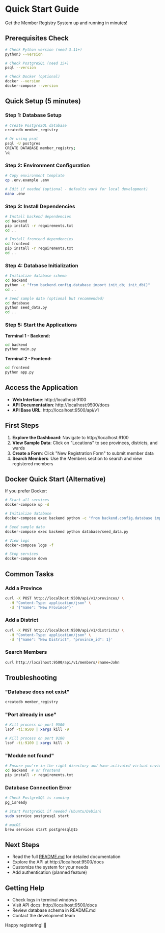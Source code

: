 # Quick Start Guide

Get the Member Registry System up and running in minutes!

## Prerequisites Check

```bash
# Check Python version (need 3.11+)
python3 --version

# Check PostgreSQL (need 15+)
psql --version

# Check Docker (optional)
docker --version
docker-compose --version
```

## Quick Setup (5 minutes)

### Step 1: Database Setup
```bash
# Create PostgreSQL database
createdb member_registry

# Or using psql
psql -U postgres
CREATE DATABASE member_registry;
\q
```

### Step 2: Environment Configuration
```bash
# Copy environment template
cp .env.example .env

# Edit if needed (optional - defaults work for local development)
nano .env
```

### Step 3: Install Dependencies
```bash
# Install backend dependencies
cd backend
pip install -r requirements.txt
cd ..

# Install frontend dependencies
cd frontend
pip install -r requirements.txt
cd ..
```

### Step 4: Database Initialization
```bash
# Initialize database schema
cd backend
python -c "from backend.config.database import init_db; init_db()"
cd ..

# Seed sample data (optional but recommended)
cd database
python seed_data.py
cd ..
```

### Step 5: Start the Applications

**Terminal 1 - Backend:**
```bash
cd backend
python main.py
```

**Terminal 2 - Frontend:**
```bash
cd frontend
python app.py
```

## Access the Application

- **Web Interface**: http://localhost:9100
- **API Documentation**: http://localhost:9500/docs
- **API Base URL**: http://localhost:9500/api/v1

## First Steps

1. **Explore the Dashboard**: Navigate to http://localhost:9100
2. **View Sample Data**: Click on "Locations" to see provinces, districts, and wards
3. **Create a Form**: Click "New Registration Form" to submit member data
4. **Search Members**: Use the Members section to search and view registered members

## Docker Quick Start (Alternative)

If you prefer Docker:

```bash
# Start all services
docker-compose up -d

# Initialize database
docker-compose exec backend python -c "from backend.config.database import init_db; init_db()"

# Seed sample data
docker-compose exec backend python database/seed_data.py

# View logs
docker-compose logs -f

# Stop services
docker-compose down
```

## Common Tasks

### Add a Province
```bash
curl -X POST http://localhost:9500/api/v1/provinces/ \
  -H "Content-Type: application/json" \
  -d '{"name": "New Province"}'
```

### Add a District
```bash
curl -X POST http://localhost:9500/api/v1/districts/ \
  -H "Content-Type: application/json" \
  -d '{"name": "New District", "province_id": 1}'
```

### Search Members
```bash
curl http://localhost:9500/api/v1/members/?name=John
```

## Troubleshooting

### "Database does not exist"
```bash
createdb member_registry
```

### "Port already in use"
```bash
# Kill process on port 9500
lsof -ti:9500 | xargs kill -9

# Kill process on port 9100
lsof -ti:9100 | xargs kill -9
```

### "Module not found"
```bash
# Ensure you're in the right directory and have activated virtual environment
cd backend  # or frontend
pip install -r requirements.txt
```

### Database Connection Error
```bash
# Check PostgreSQL is running
pg_isready

# Start PostgreSQL if needed (Ubuntu/Debian)
sudo service postgresql start

# macOS
brew services start postgresql@15
```

## Next Steps

- Read the full [README.md](README.md) for detailed documentation
- Explore the API at http://localhost:9500/docs
- Customize the system for your needs
- Add authentication (planned feature)

## Getting Help

- Check logs in terminal windows
- Visit API docs: http://localhost:9500/docs
- Review database schema in README.md
- Contact the development team

Happy registering! 🎉

